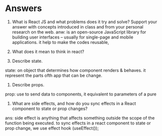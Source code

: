 # Answers

1. What is React JS and what problems does it try and solve? Support your answer with concepts introduced in class and from your personal research on the web.
anw: is an open-source JavaScript library for building user interfaces – usually for single-page and mobile applications.
it help to make the codes reusable, 

1. What does it mean to think in react?

1. Describe state.

state: on object that determines how component renders & behaves. it represent the parts ofth app that can be change.

1. Describe props.

prop: use to send data to components, it equivalent to parameters of a pure

1. What are side effects, and how do you sync effects in a React component to state or prop changes?

ans: side effect is anything that affects something outside the scope of the function being executed. to sync effects in a react component to state or prop change, we use effect hook (useEffect());

